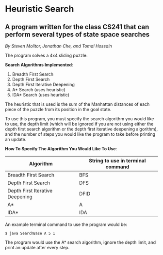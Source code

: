 # Heuristic Search

## A program written for the class CS241 that can perform several types of state space searches

*By Steven Molitor, Jonathan Che, and Tomal Hossain*

The program solves a 4x4 sliding puzzle.

**Search Algorithms Implemented**:
1. Breadth First Search
2. Depth First Search
3. Depth First Iterative Deepening
4. A\* Search (uses heuristic)
5. IDA\* Search (uses heuristic)

The heuristic that is used is the sum of the Manhattan distances of each piece of the puzzle from its position in the goal state.

To use this program, you must specify the search algorithm you would like to use, the depth limit (which will be ignored if you are not using either the depth first search algorithm or the depth first iterative deepening algorithm), and the number of steps you would like the program to take before printing an update.  

**How To Specify The Algorithm You Would Like To Use**:

| Algorithm | String to use in terminal command |
| --------- | --------------------------------- |
| Breadth First Search | BFS |
| Depth First Search | DFS |
| Depth First Iterative Deepening | DFID |
| A\* | A |
| IDA\* | IDA |

An example terminal command to use the program would be:
```shell
$ java SearchBase A 5 1
```
The program would use the A\* search algorithm, ignore the depth limit, and print an update after every step.
